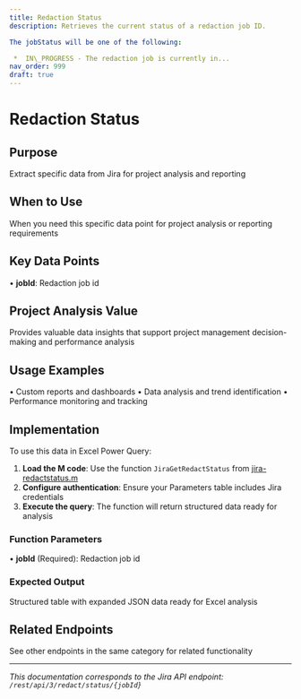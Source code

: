 ```yaml
---
title: Redaction Status
description: Retrieves the current status of a redaction job ID.

The jobStatus will be one of the following:

 *  IN\_PROGRESS - The redaction job is currently in...
nav_order: 999
draft: true
---
```


# Redaction Status

## Purpose
Extract specific data from Jira for project analysis and reporting

## When to Use
When you need this specific data point for project analysis or reporting requirements

## Key Data Points
• **jobId**: Redaction job id

## Project Analysis Value
Provides valuable data insights that support project management decision-making and performance analysis

## Usage Examples
• Custom reports and dashboards
• Data analysis and trend identification
• Performance monitoring and tracking

## Implementation
To use this data in Excel Power Query:

1. **Load the M code**: Use the function `JiraGetRedactStatus` from [jira-redactstatus.m](../assets/jira-redactstatus.m)
2. **Configure authentication**: Ensure your Parameters table includes Jira credentials
3. **Execute the query**: The function will return structured data ready for analysis

### Function Parameters
• **jobId** (Required): Redaction job id

### Expected Output
Structured table with expanded JSON data ready for Excel analysis

## Related Endpoints
See other endpoints in the same category for related functionality

---
*This documentation corresponds to the Jira API endpoint: `/rest/api/3/redact/status/{jobId}`*
